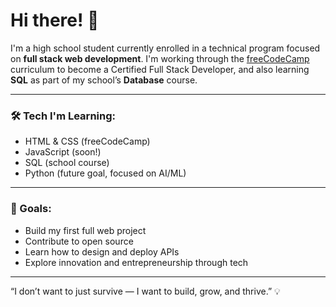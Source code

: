 # Hi there! 👋

I'm a high school student currently enrolled in a technical program focused on **full stack web development**. I'm working through the [freeCodeCamp](https://www.freecodecamp.org/) curriculum to become a Certified Full Stack Developer, and also learning **SQL** as part of my school’s **Database** course.

---

### 🛠️ Tech I'm Learning:
- HTML & CSS (freeCodeCamp)
- JavaScript (soon!)
- SQL (school course)
- Python (future goal, focused on AI/ML)

---

### 🎯 Goals:
- Build my first full web project  
- Contribute to open source  
- Learn how to design and deploy APIs  
- Explore innovation and entrepreneurship through tech

---

“I don’t want to just survive — I want to build, grow, and thrive.” 💡
